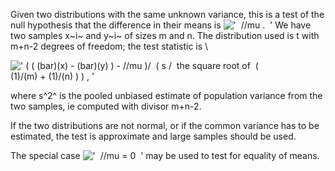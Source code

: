 Given two distributions with the same unknown variance, this is a test
of the null hypothesis that the difference in their means is
!['  //mu .  '](../dictionary/equation_images/1844.2..png) We have two
samples x~i~ and y~i~ of sizes m and n. The distribution used is t with
m+n-2 degrees of freedom; the test statistic is \\

![' ( ( (bar)(x) - (bar)(y) ) - //mu )/  ( s /  the square root of  (
(1)/(m) + (1)/(n) ) ) , '](../dictionary/equation_images/1844.1..png)

where s^2^ is the pooled unbiased estimate of population variance from
the two samples, ie computed with divisor m+n-2.

If the two distributions are not normal, or if the common variance has
to be estimated, the test is approximate and large samples should be
used.

The special case
!['  //mu = 0  '](../dictionary/equation_images/1844.3..png) may be used
to test for equality of means.

